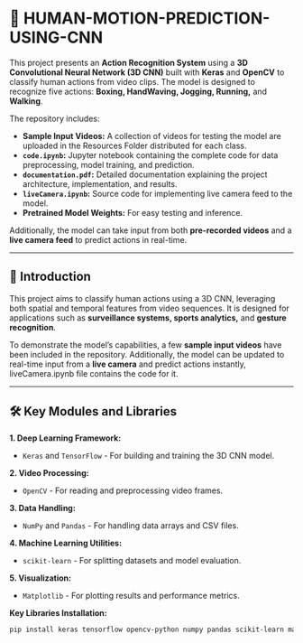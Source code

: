 # 🎥 HUMAN-MOTION-PREDICTION-USING-CNN

This project presents an **Action Recognition System** using a **3D Convolutional Neural Network (3D CNN)** built with **Keras** and **OpenCV** to classify human actions from video clips. The model is designed to recognize five actions: **Boxing, HandWaving, Jogging, Running,** and **Walking**. 

The repository includes:
- **Sample Input Videos:** A collection of videos for testing the model are uploaded in the Resources Folder distributed for each class.
- **`code.ipynb`:** Jupyter notebook containing the complete code for data preprocessing, model training, and prediction.
- **`documentation.pdf`:** Detailed documentation explaining the project architecture, implementation, and results.
- **`liveCamera.ipynb`:** Source code for implementing live camera feed to the model. 
- **Pretrained Model Weights:** For easy testing and inference.

Additionally, the model can take input from both **pre-recorded videos** and a **live camera feed** to predict actions in real-time.

---

## 📌 Introduction

This project aims to classify human actions using a 3D CNN, leveraging both spatial and temporal features from video sequences. It is designed for applications such as **surveillance systems, sports analytics,** and **gesture recognition**.

To demonstrate the model’s capabilities, a few **sample input videos** have been included in the repository. Additionally, the model can be updated to real-time input from a **live camera** and predict actions instantly, liveCamera.ipynb file contains the code for it.

---

## 🛠 Key Modules and Libraries

**1. Deep Learning Framework:**
- `Keras` and `TensorFlow` - For building and training the 3D CNN model.

**2. Video Processing:**
- `OpenCV` - For reading and preprocessing video frames.

**3. Data Handling:**
- `NumPy` and `Pandas` - For handling data arrays and CSV files.

**4. Machine Learning Utilities:**
- `scikit-learn` - For splitting datasets and model evaluation.

**5. Visualization:**
- `Matplotlib` - For plotting results and performance metrics.

**Key Libraries Installation:**

```bash
pip install keras tensorflow opencv-python numpy pandas scikit-learn matplotlib
